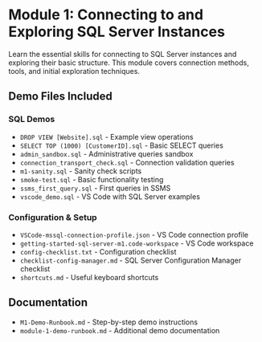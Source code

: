# Module 1: Connecting to and Exploring SQL Server Instances

Learn the essential skills for connecting to SQL Server instances and exploring their basic structure. This module covers connection methods, tools, and initial exploration techniques.

## Demo Files Included

### SQL Demos
- `DROP VIEW [Website].sql` - Example view operations
- `SELECT TOP (1000) [CustomerID].sql` - Basic SELECT queries
- `admin_sandbox.sql` - Administrative queries sandbox
- `connection_transport_check.sql` - Connection validation queries
- `m1-sanity.sql` - Sanity check scripts
- `smoke-test.sql` - Basic functionality testing
- `ssms_first_query.sql` - First queries in SSMS
- `vscode_demo.sql` - VS Code with SQL Server examples

### Configuration & Setup
- `VSCode-mssql-connection-profile.json` - VS Code connection profile
- `getting-started-sql-server-m1.code-workspace` - VS Code workspace
- `config-checklist.txt` - Configuration checklist
- `checklist-config-manager.md` - SQL Server Configuration Manager checklist
- `shortcuts.md` - Useful keyboard shortcuts

## Documentation
- `M1-Demo-Runbook.md` - Step-by-step demo instructions
- `module-1-demo-runbook.md` - Additional demo documentation